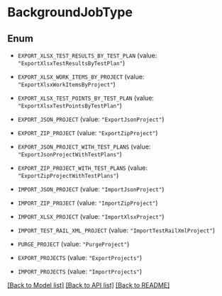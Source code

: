 # BackgroundJobType

## Enum


* `EXPORT_XLSX_TEST_RESULTS_BY_TEST_PLAN` (value: `"ExportXlsxTestResultsByTestPlan"`)

* `EXPORT_XLSX_WORK_ITEMS_BY_PROJECT` (value: `"ExportXlsxWorkItemsByProject"`)

* `EXPORT_XLSX_TEST_POINTS_BY_TEST_PLAN` (value: `"ExportXlsxTestPointsByTestPlan"`)

* `EXPORT_JSON_PROJECT` (value: `"ExportJsonProject"`)

* `EXPORT_ZIP_PROJECT` (value: `"ExportZipProject"`)

* `EXPORT_JSON_PROJECT_WITH_TEST_PLANS` (value: `"ExportJsonProjectWithTestPlans"`)

* `EXPORT_ZIP_PROJECT_WITH_TEST_PLANS` (value: `"ExportZipProjectWithTestPlans"`)

* `IMPORT_JSON_PROJECT` (value: `"ImportJsonProject"`)

* `IMPORT_ZIP_PROJECT` (value: `"ImportZipProject"`)

* `IMPORT_XLSX_PROJECT` (value: `"ImportXlsxProject"`)

* `IMPORT_TEST_RAIL_XML_PROJECT` (value: `"ImportTestRailXmlProject"`)

* `PURGE_PROJECT` (value: `"PurgeProject"`)

* `EXPORT_PROJECTS` (value: `"ExportProjects"`)

* `IMPORT_PROJECTS` (value: `"ImportProjects"`)


[[Back to Model list]](../README.md#documentation-for-models) [[Back to API list]](../README.md#documentation-for-api-endpoints) [[Back to README]](../README.md)



